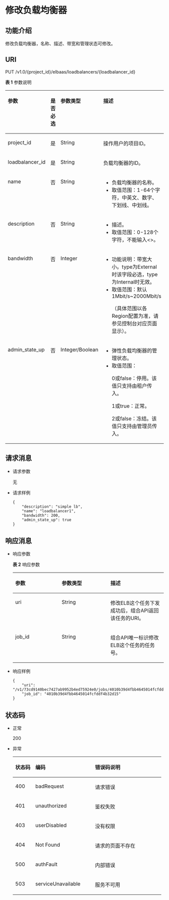 # 修改负载均衡器<a name="zh-cn_topic_0096561502"></a>

## 功能介绍<a name="zh-cn_topic_0020100180_section14774201"></a>

修改负载均衡器，名称、描述、带宽和管理状态可修改。

## URI<a name="zh-cn_topic_0020100180_section65858952"></a>

PUT /v1.0/\{project\_id\}/elbaas/loadbalancers/\{loadbalancer\_id\}

**表 1**  参数说明

<a name="zh-cn_topic_0020100180_table60701234"></a>
<table><thead align="left"><tr id="zh-cn_topic_0020100180_row28107703"><th class="cellrowborder" valign="top" width="30.830000000000002%" id="mcps1.2.5.1.1"><p id="zh-cn_topic_0020100180_p62131436"><a name="zh-cn_topic_0020100180_p62131436"></a><a name="zh-cn_topic_0020100180_p62131436"></a>参数</p>
</th>
<th class="cellrowborder" valign="top" width="17.07%" id="mcps1.2.5.1.2"><p id="zh-cn_topic_0020100180_p66590397"><a name="zh-cn_topic_0020100180_p66590397"></a><a name="zh-cn_topic_0020100180_p66590397"></a>是否必选</p>
</th>
<th class="cellrowborder" valign="top" width="18.08%" id="mcps1.2.5.1.3"><p id="zh-cn_topic_0020100180_p33376525175115"><a name="zh-cn_topic_0020100180_p33376525175115"></a><a name="zh-cn_topic_0020100180_p33376525175115"></a>参数类型</p>
</th>
<th class="cellrowborder" valign="top" width="34.02%" id="mcps1.2.5.1.4"><p id="zh-cn_topic_0020100180_p25113108"><a name="zh-cn_topic_0020100180_p25113108"></a><a name="zh-cn_topic_0020100180_p25113108"></a>描述</p>
</th>
</tr>
</thead>
<tbody><tr id="zh-cn_topic_0020100180_row20895830"><td class="cellrowborder" valign="top" width="30.830000000000002%" headers="mcps1.2.5.1.1 "><p id="zh-cn_topic_0020100180_p147097427438"><a name="zh-cn_topic_0020100180_p147097427438"></a><a name="zh-cn_topic_0020100180_p147097427438"></a>project_id</p>
</td>
<td class="cellrowborder" valign="top" width="17.07%" headers="mcps1.2.5.1.2 "><p id="zh-cn_topic_0020100180_p61244865"><a name="zh-cn_topic_0020100180_p61244865"></a><a name="zh-cn_topic_0020100180_p61244865"></a>是</p>
</td>
<td class="cellrowborder" valign="top" width="18.08%" headers="mcps1.2.5.1.3 "><p id="zh-cn_topic_0020100180_p19144033175115"><a name="zh-cn_topic_0020100180_p19144033175115"></a><a name="zh-cn_topic_0020100180_p19144033175115"></a>String</p>
</td>
<td class="cellrowborder" valign="top" width="34.02%" headers="mcps1.2.5.1.4 "><p id="zh-cn_topic_0020100180_p61887033"><a name="zh-cn_topic_0020100180_p61887033"></a><a name="zh-cn_topic_0020100180_p61887033"></a>操作用户的项目ID。</p>
</td>
</tr>
<tr id="zh-cn_topic_0020100180_row20112390"><td class="cellrowborder" valign="top" width="30.830000000000002%" headers="mcps1.2.5.1.1 "><p id="zh-cn_topic_0020100180_p18490928"><a name="zh-cn_topic_0020100180_p18490928"></a><a name="zh-cn_topic_0020100180_p18490928"></a>loadbalancer_id</p>
</td>
<td class="cellrowborder" valign="top" width="17.07%" headers="mcps1.2.5.1.2 "><p id="zh-cn_topic_0020100180_p21370227"><a name="zh-cn_topic_0020100180_p21370227"></a><a name="zh-cn_topic_0020100180_p21370227"></a>是</p>
</td>
<td class="cellrowborder" valign="top" width="18.08%" headers="mcps1.2.5.1.3 "><p id="zh-cn_topic_0020100180_p7162841175115"><a name="zh-cn_topic_0020100180_p7162841175115"></a><a name="zh-cn_topic_0020100180_p7162841175115"></a>String</p>
</td>
<td class="cellrowborder" valign="top" width="34.02%" headers="mcps1.2.5.1.4 "><p id="zh-cn_topic_0020100180_p53266806"><a name="zh-cn_topic_0020100180_p53266806"></a><a name="zh-cn_topic_0020100180_p53266806"></a>负载均衡器的ID。</p>
</td>
</tr>
<tr id="zh-cn_topic_0020100180_row9639207"><td class="cellrowborder" valign="top" width="30.830000000000002%" headers="mcps1.2.5.1.1 "><p id="zh-cn_topic_0020100180_p42578285"><a name="zh-cn_topic_0020100180_p42578285"></a><a name="zh-cn_topic_0020100180_p42578285"></a>name</p>
</td>
<td class="cellrowborder" valign="top" width="17.07%" headers="mcps1.2.5.1.2 "><p id="zh-cn_topic_0020100180_p26289097"><a name="zh-cn_topic_0020100180_p26289097"></a><a name="zh-cn_topic_0020100180_p26289097"></a>否</p>
</td>
<td class="cellrowborder" valign="top" width="18.08%" headers="mcps1.2.5.1.3 "><p id="zh-cn_topic_0020100180_p43319262175115"><a name="zh-cn_topic_0020100180_p43319262175115"></a><a name="zh-cn_topic_0020100180_p43319262175115"></a>String</p>
</td>
<td class="cellrowborder" valign="top" width="34.02%" headers="mcps1.2.5.1.4 "><a name="zh-cn_topic_0020100180_ul3723649510411"></a><a name="zh-cn_topic_0020100180_ul3723649510411"></a><ul id="zh-cn_topic_0020100180_ul3723649510411"><li>负载均衡器的名称。</li><li>取值范围：1-64个字符，中英文、数字、下划线、中划线。</li></ul>
</td>
</tr>
<tr id="zh-cn_topic_0020100180_row49761220"><td class="cellrowborder" valign="top" width="30.830000000000002%" headers="mcps1.2.5.1.1 "><p id="zh-cn_topic_0020100180_p4126994"><a name="zh-cn_topic_0020100180_p4126994"></a><a name="zh-cn_topic_0020100180_p4126994"></a>description</p>
</td>
<td class="cellrowborder" valign="top" width="17.07%" headers="mcps1.2.5.1.2 "><p id="zh-cn_topic_0020100180_p65851064"><a name="zh-cn_topic_0020100180_p65851064"></a><a name="zh-cn_topic_0020100180_p65851064"></a>否</p>
</td>
<td class="cellrowborder" valign="top" width="18.08%" headers="mcps1.2.5.1.3 "><p id="zh-cn_topic_0020100180_p19199319175115"><a name="zh-cn_topic_0020100180_p19199319175115"></a><a name="zh-cn_topic_0020100180_p19199319175115"></a>String</p>
</td>
<td class="cellrowborder" valign="top" width="34.02%" headers="mcps1.2.5.1.4 "><a name="zh-cn_topic_0020100180_ul3786846510422"></a><a name="zh-cn_topic_0020100180_ul3786846510422"></a><ul id="zh-cn_topic_0020100180_ul3786846510422"><li>描述。</li><li>取值范围：0-128个字符，不能输入&lt;&gt;。</li></ul>
</td>
</tr>
<tr id="zh-cn_topic_0020100180_row17708965"><td class="cellrowborder" valign="top" width="30.830000000000002%" headers="mcps1.2.5.1.1 "><p id="zh-cn_topic_0020100180_p25140036"><a name="zh-cn_topic_0020100180_p25140036"></a><a name="zh-cn_topic_0020100180_p25140036"></a>bandwidth</p>
</td>
<td class="cellrowborder" valign="top" width="17.07%" headers="mcps1.2.5.1.2 "><p id="zh-cn_topic_0020100180_p23077024"><a name="zh-cn_topic_0020100180_p23077024"></a><a name="zh-cn_topic_0020100180_p23077024"></a>否</p>
</td>
<td class="cellrowborder" valign="top" width="18.08%" headers="mcps1.2.5.1.3 "><p id="zh-cn_topic_0020100180_p11641005175115"><a name="zh-cn_topic_0020100180_p11641005175115"></a><a name="zh-cn_topic_0020100180_p11641005175115"></a>Integer</p>
</td>
<td class="cellrowborder" valign="top" width="34.02%" headers="mcps1.2.5.1.4 "><a name="zh-cn_topic_0020100180_ul1560228310434"></a><a name="zh-cn_topic_0020100180_ul1560228310434"></a><ul id="zh-cn_topic_0020100180_ul1560228310434"><li>功能说明：带宽大小。type为External时该字段必选，type为Internal时无效。</li><li>取值范围：默认1Mbit/s~2000Mbit/s<p id="zh-cn_topic_0020100178_p116594145716"><a name="zh-cn_topic_0020100178_p116594145716"></a><a name="zh-cn_topic_0020100178_p116594145716"></a>（具体范围以各Region配置为准，请参见控制台对应页面显示）。</p>
</li></ul>
</td>
</tr>
<tr id="zh-cn_topic_0020100180_row29706771"><td class="cellrowborder" valign="top" width="30.830000000000002%" headers="mcps1.2.5.1.1 "><p id="zh-cn_topic_0020100180_p57438237"><a name="zh-cn_topic_0020100180_p57438237"></a><a name="zh-cn_topic_0020100180_p57438237"></a>admin_state_up</p>
</td>
<td class="cellrowborder" valign="top" width="17.07%" headers="mcps1.2.5.1.2 "><p id="zh-cn_topic_0020100180_p21985640"><a name="zh-cn_topic_0020100180_p21985640"></a><a name="zh-cn_topic_0020100180_p21985640"></a>否</p>
</td>
<td class="cellrowborder" valign="top" width="18.08%" headers="mcps1.2.5.1.3 "><p id="zh-cn_topic_0020100180_p3397319175115"><a name="zh-cn_topic_0020100180_p3397319175115"></a><a name="zh-cn_topic_0020100180_p3397319175115"></a>Integer/Boolean</p>
</td>
<td class="cellrowborder" valign="top" width="34.02%" headers="mcps1.2.5.1.4 "><a name="zh-cn_topic_0020100180_ul61364802191255"></a><a name="zh-cn_topic_0020100180_ul61364802191255"></a><ul id="zh-cn_topic_0020100180_ul61364802191255"><li>弹性负载均衡器的管理状态。</li><li>取值范围：<p id="zh-cn_topic_0020100180_p30211343114910"><a name="zh-cn_topic_0020100180_p30211343114910"></a><a name="zh-cn_topic_0020100180_p30211343114910"></a>0或false：停用。该值只支持由租户传入。</p>
<p id="zh-cn_topic_0020100180_p20886257114912"><a name="zh-cn_topic_0020100180_p20886257114912"></a><a name="zh-cn_topic_0020100180_p20886257114912"></a>1或true：正常。</p>
<p id="zh-cn_topic_0020100180_p5341487114913"><a name="zh-cn_topic_0020100180_p5341487114913"></a><a name="zh-cn_topic_0020100180_p5341487114913"></a>2或false：冻结。该值只支持由管理员传入。</p>
</li></ul>
</td>
</tr>
</tbody>
</table>

## 请求消息<a name="zh-cn_topic_0020100180_section55859657"></a>

-   请求参数

    无


-   请求样例

    ```
    {
        "description": "simple lb",
        "name": "loadbalancer1",
        "bandwidth": 200,
        "admin_state_up": true
    }
    ```


## 响应消息<a name="zh-cn_topic_0020100180_section32974871"></a>

-   响应参数

    **表 2**  响应参数

    <a name="zh-cn_topic_0020100180_table46446566154513"></a>
    <table><thead align="left"><tr id="zh-cn_topic_0020100180_row29945423154513"><th class="cellrowborder" valign="top" width="30.769999999999996%" id="mcps1.2.4.1.1"><p id="zh-cn_topic_0020100180_p9660181154513"><a name="zh-cn_topic_0020100180_p9660181154513"></a><a name="zh-cn_topic_0020100180_p9660181154513"></a>参数</p>
    </th>
    <th class="cellrowborder" valign="top" width="32.26%" id="mcps1.2.4.1.2"><p id="zh-cn_topic_0020100180_p3913213217371"><a name="zh-cn_topic_0020100180_p3913213217371"></a><a name="zh-cn_topic_0020100180_p3913213217371"></a>参数类型</p>
    </th>
    <th class="cellrowborder" valign="top" width="36.97%" id="mcps1.2.4.1.3"><p id="zh-cn_topic_0020100180_p29686088154513"><a name="zh-cn_topic_0020100180_p29686088154513"></a><a name="zh-cn_topic_0020100180_p29686088154513"></a>描述</p>
    </th>
    </tr>
    </thead>
    <tbody><tr id="zh-cn_topic_0020100180_row55762948154513"><td class="cellrowborder" valign="top" width="30.769999999999996%" headers="mcps1.2.4.1.1 "><p id="zh-cn_topic_0020100180_p20504973154513"><a name="zh-cn_topic_0020100180_p20504973154513"></a><a name="zh-cn_topic_0020100180_p20504973154513"></a>uri</p>
    </td>
    <td class="cellrowborder" valign="top" width="32.26%" headers="mcps1.2.4.1.2 "><p id="zh-cn_topic_0020100180_p5451562217371"><a name="zh-cn_topic_0020100180_p5451562217371"></a><a name="zh-cn_topic_0020100180_p5451562217371"></a>String</p>
    </td>
    <td class="cellrowborder" valign="top" width="36.97%" headers="mcps1.2.4.1.3 "><p id="zh-cn_topic_0020100180_p46968100154513"><a name="zh-cn_topic_0020100180_p46968100154513"></a><a name="zh-cn_topic_0020100180_p46968100154513"></a>修改ELB这个任务下发成功后，组合API返回该任务的URI。</p>
    </td>
    </tr>
    <tr id="zh-cn_topic_0020100180_row20059719154513"><td class="cellrowborder" valign="top" width="30.769999999999996%" headers="mcps1.2.4.1.1 "><p id="zh-cn_topic_0020100180_p14224534154513"><a name="zh-cn_topic_0020100180_p14224534154513"></a><a name="zh-cn_topic_0020100180_p14224534154513"></a>job_id</p>
    </td>
    <td class="cellrowborder" valign="top" width="32.26%" headers="mcps1.2.4.1.2 "><p id="zh-cn_topic_0020100180_p1344144117371"><a name="zh-cn_topic_0020100180_p1344144117371"></a><a name="zh-cn_topic_0020100180_p1344144117371"></a>String</p>
    </td>
    <td class="cellrowborder" valign="top" width="36.97%" headers="mcps1.2.4.1.3 "><p id="zh-cn_topic_0020100180_p45851855154513"><a name="zh-cn_topic_0020100180_p45851855154513"></a><a name="zh-cn_topic_0020100180_p45851855154513"></a>组合API唯一标识修改ELB这个任务的任务号。</p>
    </td>
    </tr>
    </tbody>
    </table>


-   响应样例

    ```
    {
        "uri": "/v1/73cd9140bec7427ab9952b4ed75924e0/jobs/4010b39d4fbb4645014fcfddf4b32d15",
        "job_id": "4010b39d4fbb4645014fcfddf4b32d15"
    }
    ```


## 状态码<a name="zh-cn_topic_0020100180_section28338386"></a>

-   正常

    200

-   异常

    <a name="zh-cn_topic_0020100180_table11568432151419"></a>
    <table><thead align="left"><tr id="zh-cn_topic_0020100180_row3241383151419"><th class="cellrowborder" valign="top" width="13.56%" id="mcps1.1.4.1.1"><p id="zh-cn_topic_0020100180_p61225504151419"><a name="zh-cn_topic_0020100180_p61225504151419"></a><a name="zh-cn_topic_0020100180_p61225504151419"></a>状态码</p>
    </th>
    <th class="cellrowborder" valign="top" width="40.2%" id="mcps1.1.4.1.2"><p id="p1465453925113"><a name="p1465453925113"></a><a name="p1465453925113"></a>编码</p>
    </th>
    <th class="cellrowborder" valign="top" width="46.239999999999995%" id="mcps1.1.4.1.3"><p id="zh-cn_topic_0020100180_p60318797151419"><a name="zh-cn_topic_0020100180_p60318797151419"></a><a name="zh-cn_topic_0020100180_p60318797151419"></a>错误码说明</p>
    </th>
    </tr>
    </thead>
    <tbody><tr id="zh-cn_topic_0020100180_row53984407151419"><td class="cellrowborder" valign="top" width="13.56%" headers="mcps1.1.4.1.1 "><p id="zh-cn_topic_0020100180_p10660837151419"><a name="zh-cn_topic_0020100180_p10660837151419"></a><a name="zh-cn_topic_0020100180_p10660837151419"></a>400</p>
    </td>
    <td class="cellrowborder" valign="top" width="40.2%" headers="mcps1.1.4.1.2 "><p id="p1913315455215"><a name="p1913315455215"></a><a name="p1913315455215"></a>badRequest</p>
    </td>
    <td class="cellrowborder" valign="top" width="46.239999999999995%" headers="mcps1.1.4.1.3 "><p id="zh-cn_topic_0020100180_p58221472151419"><a name="zh-cn_topic_0020100180_p58221472151419"></a><a name="zh-cn_topic_0020100180_p58221472151419"></a>请求错误</p>
    </td>
    </tr>
    <tr id="zh-cn_topic_0020100180_row54231201151419"><td class="cellrowborder" valign="top" width="13.56%" headers="mcps1.1.4.1.1 "><p id="zh-cn_topic_0020100180_p30651178151419"><a name="zh-cn_topic_0020100180_p30651178151419"></a><a name="zh-cn_topic_0020100180_p30651178151419"></a>401</p>
    </td>
    <td class="cellrowborder" valign="top" width="40.2%" headers="mcps1.1.4.1.2 "><p id="p12133045526"><a name="p12133045526"></a><a name="p12133045526"></a>unauthorized</p>
    </td>
    <td class="cellrowborder" valign="top" width="46.239999999999995%" headers="mcps1.1.4.1.3 "><p id="zh-cn_topic_0020100180_p66826323151419"><a name="zh-cn_topic_0020100180_p66826323151419"></a><a name="zh-cn_topic_0020100180_p66826323151419"></a>鉴权失败</p>
    </td>
    </tr>
    <tr id="zh-cn_topic_0020100180_row64565995151419"><td class="cellrowborder" valign="top" width="13.56%" headers="mcps1.1.4.1.1 "><p id="zh-cn_topic_0020100180_p62463079151419"><a name="zh-cn_topic_0020100180_p62463079151419"></a><a name="zh-cn_topic_0020100180_p62463079151419"></a>403</p>
    </td>
    <td class="cellrowborder" valign="top" width="40.2%" headers="mcps1.1.4.1.2 "><p id="p111331240528"><a name="p111331240528"></a><a name="p111331240528"></a>userDisabled</p>
    </td>
    <td class="cellrowborder" valign="top" width="46.239999999999995%" headers="mcps1.1.4.1.3 "><p id="zh-cn_topic_0020100180_p26344664151419"><a name="zh-cn_topic_0020100180_p26344664151419"></a><a name="zh-cn_topic_0020100180_p26344664151419"></a>没有权限</p>
    </td>
    </tr>
    <tr id="zh-cn_topic_0020100180_row35775392151419"><td class="cellrowborder" valign="top" width="13.56%" headers="mcps1.1.4.1.1 "><p id="zh-cn_topic_0020100180_p12125659151419"><a name="zh-cn_topic_0020100180_p12125659151419"></a><a name="zh-cn_topic_0020100180_p12125659151419"></a>404</p>
    </td>
    <td class="cellrowborder" valign="top" width="40.2%" headers="mcps1.1.4.1.2 "><p id="p61336410522"><a name="p61336410522"></a><a name="p61336410522"></a>Not Found</p>
    </td>
    <td class="cellrowborder" valign="top" width="46.239999999999995%" headers="mcps1.1.4.1.3 "><p id="zh-cn_topic_0020100180_p42654335151419"><a name="zh-cn_topic_0020100180_p42654335151419"></a><a name="zh-cn_topic_0020100180_p42654335151419"></a>请求的页面不存在</p>
    </td>
    </tr>
    <tr id="zh-cn_topic_0020100180_row48344695151419"><td class="cellrowborder" valign="top" width="13.56%" headers="mcps1.1.4.1.1 "><p id="zh-cn_topic_0020100180_p23606218151419"><a name="zh-cn_topic_0020100180_p23606218151419"></a><a name="zh-cn_topic_0020100180_p23606218151419"></a>500</p>
    </td>
    <td class="cellrowborder" valign="top" width="40.2%" headers="mcps1.1.4.1.2 "><p id="p31331841522"><a name="p31331841522"></a><a name="p31331841522"></a>authFault</p>
    </td>
    <td class="cellrowborder" valign="top" width="46.239999999999995%" headers="mcps1.1.4.1.3 "><p id="zh-cn_topic_0020100180_p33055514151419"><a name="zh-cn_topic_0020100180_p33055514151419"></a><a name="zh-cn_topic_0020100180_p33055514151419"></a>内部错误</p>
    </td>
    </tr>
    <tr id="zh-cn_topic_0020100180_row29064172151419"><td class="cellrowborder" valign="top" width="13.56%" headers="mcps1.1.4.1.1 "><p id="zh-cn_topic_0020100180_p5387713151419"><a name="zh-cn_topic_0020100180_p5387713151419"></a><a name="zh-cn_topic_0020100180_p5387713151419"></a>503</p>
    </td>
    <td class="cellrowborder" valign="top" width="40.2%" headers="mcps1.1.4.1.2 "><p id="p20133843526"><a name="p20133843526"></a><a name="p20133843526"></a>serviceUnavailable</p>
    </td>
    <td class="cellrowborder" valign="top" width="46.239999999999995%" headers="mcps1.1.4.1.3 "><p id="zh-cn_topic_0020100180_p33751623151419"><a name="zh-cn_topic_0020100180_p33751623151419"></a><a name="zh-cn_topic_0020100180_p33751623151419"></a>服务不可用</p>
    </td>
    </tr>
    </tbody>
    </table>


